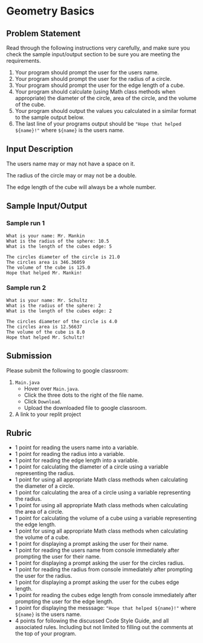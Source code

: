 # Geometry Basics

## Problem Statement

Read through the following instructions very carefully, and make sure you check the sample input/output section to be sure you are meeting the requirements.

1. Your program should prompt the user for the users name.
2. Your program should prompt the user for the radius of a circle. 
3. Your program should prompt the user for the edge length of a cube.
4. Your program should calculate (using Math class methods when appropriate) the diameter of the circle, area of the circle, and the volume of the cube.
5. Your program should output the values you calculated in a similar format to the sample output below.
6. The last line of your programs output should be `"Hope that helped ${name}!"` where `${name}` is the users name.

## Input Description

The users name may or may not have a space on it.

The radius of the circle may or may not be a double.

The edge length of the cube will always be a whole number.

## Sample Input/Output

### Sample run 1

```
What is your name: Mr. Mankin
What is the radius of the sphere: 10.5
What is the length of the cubes edge: 5

The circles diameter of the circle is 21.0
The circles area is 346.36059
The volume of the cube is 125.0
Hope that helped Mr. Mankin!
```

### Sample run 2

```
What is your name: Mr. Schultz
What is the radius of the sphere: 2
What is the length of the cubes edge: 2

The circles diameter of the circle is 4.0
The circles area is 12.56637
The volume of the cube is 8.0
Hope that helped Mr. Schultz!
```

## Submission

Please submit the following to google classroom:

1. `Main.java`
    * Hover over `Main.java`.
    * Click the three dots to the right of the file name.
    * Click `Download`.
    * Upload the downloaded file to google classroom.
2. A link to your replit project

## Rubric

- 1 point for reading the users name into a variable.
- 1 point for reading the radius into a variable.
- 1 point for reading the edge length into a variable.
- 1 point for calculating the diameter of a circle using a variable representing the radius.
- 1 point for using all appropriate Math class methods when calculating the diameter of a circle.
- 1 point for calculating the area of a circle using a variable representing the radius.
- 1 point for using all appropriate Math class methods when calculating the area of a circle.
- 1 point for calculating the volume of a cube using a variable representing the edge length.
- 1 point for using all appropriate Math class methods when calculating the volume of a cube.
- 1 point for displaying a prompt asking the user for their name.
- 1 point for reading the users name from console immediately after prompting the user for their name.
- 1 point for displaying a prompt asking the user for the circles radius.
- 1 point for reading the radius from console immediately after prompting the user for the radius.
- 1 point for displaying a prompt asking the user for the cubes edge length.
- 1 point for reading the cubes edge length from console immediately after prompting the user for the edge length.
- 1 point for displaying the messsage: `"Hope that helped ${name}!"` where `${name}` is the users name.
- 4 points for following the discussed Code Style Guide, and all associated rules. Including but not limited to filling out the comments at the top of your program.
